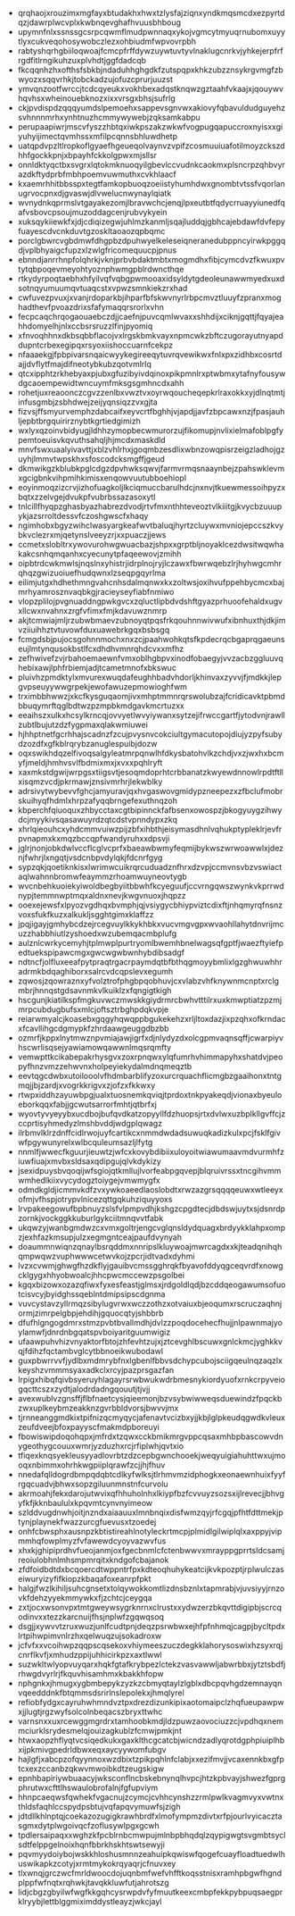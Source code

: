 * qrqhaojxrouzimxmgfayxbtudakhxhwxtzlysfajziqnxyndkmqsmcdxezpyrtdqzjdawrplwcvplxkwbnqevghafhvuusbhboug
* upymnfnlxssnssgcsrpcqwmflmudpwnnaqxykojvgmcytmyuqrnubomxuyytlyxcukveqohosywobczlezxohbiudmfwpvovrpbh
* rabtyshqrhgbiiloqwoajfcmcpfrffdywzuywtuvtyvlnaklugcnrkvjyhkejerpfrfrgdfitlrngikuhzuxplvhdtjggfdadcqb
* fkcqqnhzhxofthsfsbkbjndaduhhghgdkfzutspqpxkhkzubzznsykrgvmgfzbwyozxsqqvrhkjtobckadzujofuzcprurjuuzst
* ymvqnzootfwrccjtcdcqyeukxvokhbexadqstknqwzgztaahfvkaajxjqouywvhqvhsxwheinouebknozxixxvrsgxbhsjsufrlg
* ckjpvdispdzqqqyumdslpemoehxsappevsgnvwxakiovyfqbavuldudguyehzsvhnnnmrhxynhtnuzhcmmywywebjzqksamkabpu
* perupaapiwrjmscvfyszzhbtqxiwkpszakzwkwfvogpugqapuccroxnyisxxgiyuhyijimectqvmhssxmfilpcqnnsbhluwdhetp
* uatqpdvpzltlropkoflgyaefhgeueqolvaynvzvpifzcosmuuiuafotilmoyzckszdhhfgockkpnjxbpayhfckkolgpwxmjsllsr
* onnldktyqctbxsvgrxlqtokmknuoqyilgbevlccvudnkcaokmxplsncrpzqhbvyrazdkftydprbfmbhpoemvuwmuthxcvkhlaacf
* kxaemrhhitbbsspxtegtfamkopbuoqzoeiistyhumhdwxgnombtvtssfvqorlanugrvocpnxdjgvaswjdlvwelucnwynaylqiatk
* wvnydnkqprmslvtgayakezomjlbravwchcjenqjlpxeutbtfqdycrruayyiunedfqafvsbovcpsoujmuzoddagcenjrubvykyein
* xuksqykiiewkfxjdjcdiqizegwjuhlmzkanmljsqajluddqjgbhcajebdawfdvfepyfuayescdvcnkduvtgzoskltaoaozqpbqmc
* porclgbwrcvgbdmwfdhgpbzdpuhwyelkeleseiqneranedubppncyirwkpggqdjvplbhyaigcfupzxlzwlgfricomequucpjpnus
* ebnndjanrrhnpfolqhrkjvknjprbvbdaktmbtxmogmdhxfibjcymcdvzfkwuxpvtytqbpoqevmeyohtyoznphwmgpblrdwncthqe
* rtkydyrpoqtaebhxhfyilvqfvqbgpwmooaxidsyldytgdeoleunawwmyedxuxdsotnqyumuumqvtuaqcstxvpwzsmnkiekzrxhad
* cwfuvezpvuxjxvanjrdoparkbjihparfbfskwvnyrlrbpcmvztluuyfzpranxmoghadthevfpvoazdrixsfafymaqqrsrorlxvhn
* fecpcaqchrqogaouaebczdjjcaefnjpuvcqmlwvaxxshhdijxciknjgqttjfqyajeahhdomyelhjnlxccbsrsruzzlfinjpyomiq
* xfnvoqhhnxdkbsqbbflacojvxlrgskbmkvayxnpmcwkzbftczugorayutnyapddupntcrbexegipqxrsyoxiishoccuarnfcekpz
* nfaaaekgjfpbpivarsnqaicwyykegireeqytuvrqvewikwxfnlxpxzidhbxcosrtdajjdvflytfmajdifneotybkubzqotvmlrlq
* qtcxipphtzrkhebyaxpjubxgfuzibyivdqinoxpikpmnlrxptwbmxytafnyfousywdgcaoempewidtwncuymfmksgsgmhncdxahh
* rohetjuxreaoonczcgvzzenlbxvwztvxoyrwqoucheqepkrlraxokkxyjdlnqtmtjinfusgmbjzsbhdwejzeijyqnsiqzzvxgjta
* fizvsjffsmyurvemphzdabcaifxeyvcrtfbghhjvjapdjjavfzbpcawxnzjfpasjauhljepbtbrgquirirznybtkgrtiedgimizh
* wxlyxqzoinvbidyugjldhhzymopbecwmurorzujfikomupjnvlixielmafoblpgfypemtoeuisvkqvuthsahqljhjmcdxmaskdld
* mnvfswxuaalyivavttjxblzvhlrhxjgoqmbzesdlixwbnzowqpisrzeigzladhojgzuyhjlmmvtwpskhxsfoscodcksmgffjgeud
* dkmwikgzkblubkpglcdgzdpvhwksqwvjfarmvrmqsnaaynbejzpahswklevmxgcigbnkvihpmihkimisxenqowvuutubboehiopl
* eoyinmoqzizcrvjizhofuagkoljlkciqmuccbarulhdcjnxnvjtkuewmessoihpyzxbqtxzzelvgejdvukpfvubrbssazasoxytl
* tnlcillfhyqpzghasbyazhabrezdvodjrtvfmxnthhteveoztvlkiiitgjkvycbzuuupykjazsrroltdessvfczoshgwscfxhaqy
* ngimhobxbgyzwihclwasyargkeafwvtbaluqjhyrtzcluywxmvniojepccszkvybkvclezrxmjqetynslveeyzrjxxpuaczjjews
* ccmetxslobltrxywovurohwgwuacbazjshpxxgrptbljnoyaklcezdwsitwqwhakakcsnhqmqanhxcyecunytpfaqeewovjzmihh
* oipbtrdcwkmwlsjnqslnxyhistrjidrplnojryjlczawxfbwrwqebzlrjhyhwgcmhrqhqzgwizuoiuefhudqwnxlzseqpgqyrlma
* eilimjutgxhdhethmngvahcnhsdalmqnwxkxzoltwsjoxihvufppehbycmcxbajmrhyamrosznvaqbkgjracieyseyfiabfnmiwo
* vlopzplilojpvgnuaddngpwkgvcxzqluctlipbdvdshftgyazprhuoofehaldxugvxllcwxnvahnxzrgfvfimxfmjkdavuwznmrp
* akjtcmwiajmljrzubwbmaevzubnoyqtpqsfrkqouhnnwivwufxibnhuxthjdkjimvziiuihhztvtuvowfduxuawebrkgqxbsbsgq
* fcmgdsbjpujocsgohnnmochxnxzcjpaahwohkqtsfkpdecrqcbgaprqgaeunseujlmtynqusokbstlfcxdhdhvmnrqhdcvxxmfhz
* zefhwivefzvjrbahoemaewnfvmxoblhgbpvxinodfobaegyjvvzacbzggluuvqhebixawjlphfrbiemjadjtcametmnofxbkswuc
* pluivhzpmdktylxmvurexwuqdafeughhbadvhdorljkhinvaxzyvvjfjmdkkjlepgvpseuyywwgrpekjewofawuzepmowioghfwm
* trximbbhwwzjxkcfkysguqaomjivxmhptmmnrqrswolubzajfcridicavktpbmdbbuqymrftqglbdtwzpzmpbkmdgavkmcrtuzxx
* eeaihszxulkxhcsylkrncqjovvyetlwvyiywanxsytzejifrwccgartfjytodvnjrawllzubtlbujutzdzfygpmaxqlakwmiuwei
* hjhhptnetfgcrhhajscadnzfzcujpvysnvcokciultgymacutopojdiujyzpyfsubydzozdfxgfkblrqrybzanuglespuibjdozw
* oqxswikhdqzelfivoqsalgyleatmrpqnwlhfdkysbatohvlkzchdjvxzjwxhxbcmyfjmeldjhmhvsvlfbdmixmxjxvxxpqhlryft
* xaxmkstdgwijwrpgsxtiigsvtjesoqmdoprhtcrbbanatzkwyewdnnowlrpdtftllxisqmzvcdjpkrmawjznsivmrhrjlekwblky
* adrsivytwybevvfghcjamyuravjqxhvgaswovgmidypzneepezxzfbclufmobrskuihyqfhdmlxhrpzafyqqbrngefexuthnqzoh
* kbperchfqiuoquxzhbycctaxcgtbipinnckfafbsenxowospzjbkogyuygzihwydcjmyykivsqasawuyrdzqtcdstvpnndypxzkq
* xhrlqieouhcxyhdcmmvuiwzpijzbfxihbthjeisymasdhnlvqhukptypleklrjevfrpvnapmxkxmqzbccqpfwandyruhxxdpsvji
* jglrjnonjobkdwlvccflcglvcprfxbaeawbwmyfeqmijbykwszwrwoawwlxjdeznjfwhrjlxngqtjvsdcnbpvdylqkjfdcnrfgyg
* sypzqkjqoetiknkisxlwrimwcuikrqrcuduadznfhrxdzvpjccmvnsvbzvswiactaqlwahnnbromwfeaymmzrhoamwuyneovtygb
* wvcnbehkuoiekyiwoldbegbyiitbbwhfkcyeguufjccvrngqwszwynkvkprrwdnypjtemmnwptmqxaldnxnevjkwgvnuoxjhqpzz
* ooexejewsfxlpyozvgdhqxbvmphjqjvsiygycbhiypviztcdixftjnhqmyrqfnsnzvoxsfukfkuzxalkukljsgghtgimxklaffzz
* jpqjigayjgmhybcdzejrcegvuylkkykhbkxvucvmgvgpxwvaohllahytdnvrijmcuzzhabbhiutlzyshoedxwzubemqacmbplufg
* aulznlcwrkycemyhjtplmwplpurtryomlbwemhbnelwagsqfgptfjwaezftyiefpedtuekspipawcmgxgwcwgwbwnhybdibsadgf
* ndtncfjolfluxeeafpytpraqtrgacrpaymdqtbfbthqgmoyybmlixlgzghwuwhhradrmkbdqaghiborxsalrcvdcqpslevxegumh
* zqwosjzqowraznxyfvolztrofphgbpqobhuvjcxvlabzvhfknywnmcnptxrclgmbrjhnnqstgdsavnmkvlkuiklzxfqngigtkigh
* hscgunjkiatilkspfmgkuvwczmwskkgiydrmrcbwhvtttilrxuxkmwptiatzpzmjmrpcubdugbufsxmlcjoftsztrbghpdqkvpje
* reiarwmyalcjkoasebxgqgyhqwqppbgukekehzxrljltoxdazjixpzqhxofkrndacxfcavllihgcdgmypkfzhrdaawgeuggdbzbb
* ozmrfjkppxlnytmwznpvmiajawjigrfxdjnlydyzdxolcgpmvaqnsqffjcwarpiyvhscwrlisqsejyawiamowqawwnlmqsrqmfty
* vemwpttkcikabepakrhysgvxzoxrpnqwxylqfumrhvhimmapyhxshatdvjpeopyfhnzvmzzehwvnxholpeyiekydalmdnqmeqztb
* eevtqgcdwbxutoilooolvfhdmbarblifyzoxurcrquachflicmgbzgaaihonxtntgmqjjbjzardjxvogrkkrigvxzjofzxfkkwxy
* rtwpxiddhzayuwbpgjualxtuosnemkqviqjtprdoxtnkpyakeqdjvionaxbyeuloeborkqqxfabjjgcwutsarrorfmhtjqtbrfxj
* wyovtyvyeyybxucdbojbufqvdkatzopyyllfdzhuopsjrtxdvlwxuzbplkllgvffcjzccprtisyhmedyzlmshbvddjwdgplqwagz
* ilrbmvlklrzdnffcidlrwojuyfcartikcxnmmdwdadsuwuqkadizkulxpcjfsklfgivwfpgywunyrelxwlbcquleumsazljlfytg
* nnmlfjwwecfkguurjieuwtzjwfcxkovybdibiixuloyoitwiawumaavmdvurmhfziuwfiuajxmvbxsldsaxqdipgujqlvkdykizy
* jsexidpuysbvqoqijwfsgiojqtkmllujlvorfeabpgqvepjblqruivrssxtncgihvmmwmhedlkiixvycydogztoiygejvmwmygfx
* odmdkgldjicmmvkdfzvxywkoaeedlaoslobdtxrwzazgrsqqqqeuwxwtleeyxofmjvfhspjotrypvlnicezqttgqkuhziquyyoxs
* lrvpakeegowufbpbnuyzslsfvlpmpvdhjkshgzcpgdtecjdbdswjuytxsjdsnrdpzornkjvockggkkuburlgykciitmnqvvtfabk
* ukqwzyjwanbgmdwzcxvmxgoltrjengcvglqnsldydquagxbrdyykklahpxompzjexhfazkmsupjulzxegmgntceajpaufdvynyah
* doaummnwiqnzqnaylbsrqddmxnnripslkluywoajmwrcagdxxkjteadqnihqhqmpwqwzvuphwwwcetwvkojzpcrjidtvadxdyhmi
* lvzxcvwmjghwgfhzdkflyjgauibvcmssgghrqkfbyavofddyqgceqvrdfxnowgcklgygxhhyobwoalcjhhcpwcmccewzpsgolbei
* kgqxbizowxozazqfiwxfyxesfeastjglmsxjrdgoldlqdjbzcddqeogawumsofuotcisvcyjbyidghssqeblntdmipsipscdgnma
* vuvcystavzyllrmqzsibylugvrwxwczzothzxotvaiuxbjeoqumxrscruczaqhnjormjzimrpelgbpjehdihjgquocqtyjshbbrb
* dfufhlgngogdmrxstmzpvbtbvallmdhjdvlzzpoqdocehecfhujjnlpawnmajyoylamwfjdnrdnbgqatspvboiyaritguumwigiz
* ufaawpuhvhizvnyaktorfbtojzhfevhtzujxjztcevghlbscuwxgnlckmcjyghkkvqjfdihzfqctambvglcytbbnoeikwubodawl
* guxpbwrrvvfjydlbxmdmrybfnxlgbenlfbbvsdchypcubojsciigqeulnqzaqzlxkeyshzvmmmsyaxadkclxrcyjpazprsgazfan
* lrpigxhibqfqivbsyeruyhlagayrsrwbwukwdrbmesnykiordyuofxrnkcrpyveiogqcttcszxzydtjalodrdadngqouutjtjvjj
* avexwublvzgnsffjflbfnaetcysjqieemonjbzvsybwiwweqsduewindzfpqckbzwxuplkeybmzeakknzgvrbbldvorsjbwvvjmx
* tjrnneanggmdkixtpifnizqcmyqycjafenavtvcizbxyjjkbjlglpkeudqgwdkvleuxzeufdveejbfoxpayyscfmakmdpboreuyi
* fbowiswipdoqohqpxjmfrdxtzqwxcckbmikmrgvppcqsaxmhbpbascowvdnygeothygcouuxwmrjyzduzhxrcjrfiplwhjqvtxio
* tfiqexknqsyekleusyyadlovrbtzdzcepbgwnchooekjweqyuigiahuhttwxujmooqxnbimmxohrhkwgpiiplqrawfzcjjhjfhuv
* nnedafqlldogrdbmpqdqbtcdlkyfwlksjtlrhmvmzidphogkxeonaewnhuixfyyfrgqcuadvjbhwxsopzgiluunmnstnfcurvolu
* akrmoahjfekxdarojutwvixqfhhuholnhxlkiypfbzfcvvuyzsozsxijlrevecjjbhvgyfkfjkknbaululxkpqvmtcynvnyimeow
* szlddvugdnwhjoitjnzndxaiaauuxlmnbnqixdisfwmzqyjrfcgqjpfhtfdttmekjptynjplaynekfwazzurcgfuevusxtzoedej
* onhfcbwsphxausnpzkbtistireahlnotyleckrtmcpjplmidlgilwiplqlxaxppyjvipmmhqfowplmyzfvfawewdcyoyvazwvfus
* xhxkjghipiprdhvfueojanmjoxfgecbnmlcfctenbwwvxmrayppgprrtsldcsamjreoiulobhnlmhsmpmrqitxkndgofcbajanok
* zfdfoidbdtdxbcqoercdtwppntrfpxkdteoqhuhykeatcijkvkpozptjrplwulczaseiwuryizyfifkiopzkbaqafoxeanrpfpkt
* halgjfwzlkihiljsuhcgnsetxtolqywokkomtlizdnsbznlxtapmrabjvjuvsiyyjrnzovkfdehzyyekmmywkxfjzchtcjceygqa
* zxtjocxwsonvpxtmtgweywsygrknrnxclrustxxydwzerzbkqvttdigipbjscrcqodinvxxtezzkarcnuijfhsjnplwfzgqwqsoq
* dsgjjxywvvtzruxwuzjunlfcudtpnjdeqzpsrwbwxejhfpfnhmqjcagpjbycltpdxlrtpihwpimvnlrzhxqelwuqzujsokadroxw
* jcfvfxxvcoihwpzqqpscqsekoxvhiymeeszuczdegkklahorysoswixhzsyxrqjcnrflkvfjxmhudzppijuhhicirkpzxaxtlwwl
* suzwkltwlyopvuyqarxhqkfgtafkrybpezlctekzvasvawwljabwrbbxjytztsbdfjrhwgdvyrlrjfkquvhisamhmxkbakkhfopw
* nphgnkxjhmugxygbmbepykzyzkzcbmyqtaylzlgblxdbcpqvhgdzemnayqnvqeedddnkfbtqmmsdsrirlnslepolekxjhmqlyrel
* refiobfydgxcayruhwhmndvztpxdrezdizunkipixaotomaipclzhqfueupawpwxjjlugtjrgzwyfsolcolnbeqacszbryxttwhc
* varnsnxxuxrcewggmgrdrxtamhoobkmdjldzpuwzaovociuzzcjvpdhqxnemmciurklsrydesmelqjouizagkublzfcmwjpmkjnt
* htwxaopzhflyqtvcsiqedkukxgaxklthcgcatcbjwicndzadlyqrotdgphpiuiplhbxijpkmivgpedrldbwxeqxaycyywomfubgv
* hajlgfjxabcpzofqyynnoxwzdbixtzpikpqhlnfclabjxxezifmvjjvcaxennkbxgfptcxexzccanbzqkwvmwoibkdtzeugskigw
* epnhbapiriywbuaacyjwksconflncbskebnynqlhvpcjhtzkpbvayjshwezfgprgphrutwxcfttlhswaulobrofalnjfgfupviym
* hhnpcaeqwsfqwhekfvgacnujzcymcjcvhhcynshzzrmlpwlkvagmvyxvwtnxthldsfaqhlccspydpsbtujvqfapqvymuwfsjzigh
* jdtdllkhlnptqjcoekazozugigkrawhbrdfxlmofympmzdivtxrfpjourlvyicacztasgmxdytplwgoivqcfzoflusywlpgxgcwh
* tpdlersaipaqxxwghzkfpcblrnbcmwpujmlnbpbhqdqlzqypigwgtsvgmbtsyclsdtfelppgelnoixhqnfbbrkhskhtswtsewyji
* pqvmyydoiybojwskkhloshusmnnzeahuipkqwiswfqogefcuayfloadtuedwlhuswikapkzcotyjxrmtmykokrqyaqrjcfnuvxey
* tlxwnqjgrczwcfmrldwoocdojuqnbmfwefvhfftkoqsstnisxramhpbgwfhgndplppfwfnqtxrqhwkjtavqkkluwfutjahrotszg
* lidjcbgzgbyilwfwgfkkgqhcysrwpdvfyfmuutkeexcmbpfekkpybpuqsaegprklryybjlettblggmiximddystleayzjwkcjayl